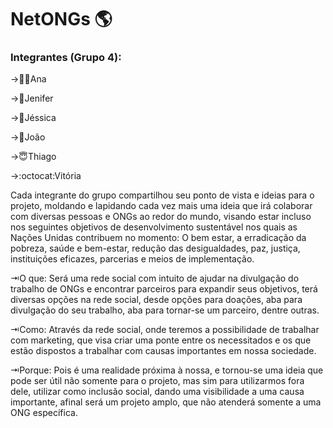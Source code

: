 <h1>
 NetONGs 🌎</h1>
<h3>
Integrantes (Grupo 4): </h3>
<p>
→👱‍♀️Ana</p>
<p>
 →👸Jenifer</p>
<p>
→🐢Jéssica</p>
<p>
→👾João</p>
<p>
→😇Thiago</p>
<p>
 →:octocat:Vitória</p>

Cada integrante do grupo compartilhou seu ponto de vista e ideias para o projeto, moldando e lapidando cada vez mais uma ideia que irá colaborar com diversas pessoas e ONGs ao redor do mundo, visando estar incluso nos seguintes objetivos de desenvolvimento sustentável nos quais as Nações Unidas contribuem no momento:
O bem estar, a erradicação da pobreza, saúde e bem-estar, redução das desigualdades, paz, justiça, instituições eficazes, parcerias e meios de implementação.
<p>
⇥O que:
Será uma rede social com intuito de ajudar na divulgação do trabalho de ONGs e encontrar parceiros para expandir seus objetivos, terá diversas opções na rede social, desde opções para doações, aba para divulgação do seu trabalho, aba para tornar-se um parceiro, dentre outras.
</p>
<p>
⇥Como:
Através da rede social, onde teremos a possibilidade de trabalhar com marketing, que visa criar uma ponte entre os necessitados e os que estão dispostos a trabalhar com causas importantes em nossa sociedade.
</p>
<p>
⇥Porque: 
Pois é uma realidade próxima à nossa, e tornou-se uma ideia que pode ser útil não somente para o projeto, mas sim para utilizarmos fora dele, utilizar como inclusão social, dando uma visibilidade a uma causa importante, afinal será um projeto amplo, que não atenderá somente a uma ONG específica.
 </p>
